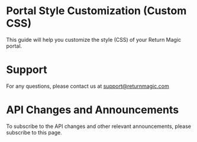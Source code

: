 # Portal Style Customization (Custom CSS)
This guide will help you customize the style (CSS) of your Return Magic portal.

# Support
For any questions, please contact us at support@returnmagic.com

# API Changes and Announcements
To subscribe to the API changes and other relevant announcements, please subscribe to this page.
